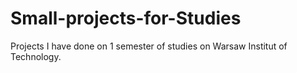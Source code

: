 # Small-projects-for-Studies

Projects I have done on 1 semester of studies on Warsaw Institut of Technology.

